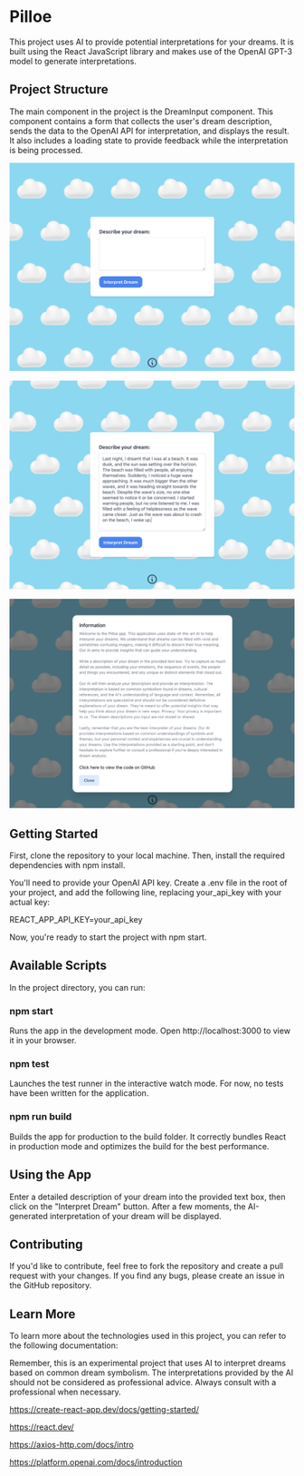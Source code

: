 # Pilloe

This project uses AI to provide potential interpretations for your dreams. It is built using the React JavaScript library and makes use of the OpenAI GPT-3 model to generate interpretations.

## Project Structure
The main component in the project is the DreamInput component. This component contains a form that collects the user's dream description, sends the data to the OpenAI API for interpretation, and displays the result. It also includes a loading state to provide feedback while the interpretation is being processed.

![Image 2](images/image-1.png)

![Image 3](images/image-2.png)

![Image 5](images/image-4.png)

## Getting Started
First, clone the repository to your local machine. Then, install the required dependencies with npm install.

You'll need to provide your OpenAI API key. Create a .env file in the root of your project, and add the following line, replacing your_api_key with your actual key:

REACT_APP_API_KEY=your_api_key

Now, you're ready to start the project with npm start.

## Available Scripts

In the project directory, you can run:

### npm start

Runs the app in the development mode. Open http://localhost:3000 to view it in your browser.

### npm test

Launches the test runner in the interactive watch mode. For now, no tests have been written for the application.

### npm run build

Builds the app for production to the build folder. It correctly bundles React in production mode and optimizes the build for the best performance.

## Using the App
Enter a detailed description of your dream into the provided text box, then click on the "Interpret Dream" button. After a few moments, the AI-generated interpretation of your dream will be displayed.

## Contributing
If you'd like to contribute, feel free to fork the repository and create a pull request with your changes. If you find any bugs, please create an issue in the GitHub repository.

## Learn More
To learn more about the technologies used in this project, you can refer to the following documentation:

Remember, this is an experimental project that uses AI to interpret dreams based on common dream symbolism. The interpretations provided by the AI should not be considered as professional advice. Always consult with a professional when necessary.

https://create-react-app.dev/docs/getting-started/

https://react.dev/

https://axios-http.com/docs/intro

https://platform.openai.com/docs/introduction
